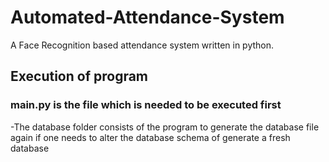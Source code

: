 # Automated-Attendance-System
A Face Recognition based attendance system written in python.

## Execution of program
### **main.py** is the file which is needed to be executed first
-The database folder consists of the program to generate the database file again if one needs to alter the database schema of generate a fresh database



